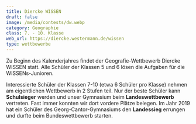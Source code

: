 ```yaml
---
title: Diercke WISSEN
draft: false
image: /media/contests/dw.webp
category: Geographie
class: 7. - 10. Klasse
web_url: https://diercke.westermann.de/wissen
type: wettbewerbe
---
```

Zu Beginn des Kalenderjahres findet der Geografie-Wettbewerb Diercke WISSEN statt. Alle Schüler der Klassen 5 und 6 lösen die Aufgaben für die WISSENs-Junioren.

Interessierte Schüler der Klassen 7-10 (etwa 6 Schüler pro Klasse) nehmen am eigentlichen Wettbewerb in 2 Stufen teil. Nur der beste Schüler kann **Schulsieger** werden und unser Gymnasium beim **Landeswettbewerb** vertreten. Fast immer konnten wir dort vordere Plätze belegen. Im Jahr 2019 hat ein Schüler des Georg-Cantor-Gymnasiums den **Landessieg** errungen und durfte beim Bundeswettbewerb starten.
